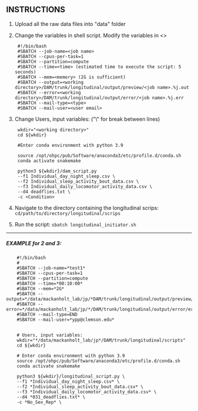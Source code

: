 INSTRUCTIONS
------------

1. Upload all the raw data files into "data" folder

2. Change the variables in shell script. Modify the variables in <>


        #!/bin/bash
        #SBATCH --job-name=<job name>
        #SBATCH --cpus-per-task=1
        #SBATCH --partition=compute
        #SBATCH --time=<time> (estimated time to execute the script: 5 seconds)
        #SBATCH --mem=<memory> (2G is sufficient)
        #SBATCH --output=<working directory>/DAM/trunk/longitudinal/output/preview/<job name>.%j.out
        #SBATCH --error=<working directory>/DAM/trunk/longitudinal/output/error/<job name>.%j.err
        #SBATCH --mail-type=<type>
        #SBATCH --mail-user=<user email>
   

3. Change Users, input variables: ("\\" for break between lines)

        wkdir="<working directory>"
        cd ${wkdir}

        #Enter conda environment with python 3.9

        source /opt/ohpc/pub/Software/anaconda3/etc/profile.d/conda.sh
        conda activate snakemake

        python3 ${wkdir}/dam_script.py
        --f1 Individual_day_night_sleep.csv \
        --f2 Individual_sleep_activity_bout_data.csv \
        --f3 Individual_daily_locomotor_activity_data.csv \
        --d4 deadflies.txt \
        -c <Condition> 
    
4. Navigate to the directory containing the longitudinal scrips: `cd/path/to/directory/longitudinal/scrips`
    
5. Run the script: `sbatch longitudinal_initiator.sh`
    
---

##### EXAMPLE for 2 and 3:
        
        #!/bin/bash
        #
        #SBATCH --job-name=*test1*
        #SBATCH --cpus-per-task=1
        #SBATCH --partition=compute
        #SBATCH --time=*00:10:00*
        #SBATCH --mem=*2G*
        #SBATCH --output=*/data/mackanholt_lab/jp/*DAM/trunk/longitudinal/output/preview/preview.%j.out
        #SBATCH --error=*/data/mackanholt_lab/jp/*/DAM/trunk/longitudinal/output/error/error.%j.err
        #SBATCH --mail-type=END
        #SBATCH --mail-user=*ypp@clemson.edu*


        # Users, input variables:
        wkdir="*/data/mackanholt_lab/jp*/DAM/trunk/longitudinal/scripts"
        cd ${wkdir}

        # Enter conda environment with python 3.9
        source /opt/ohpc/pub/Software/anaconda3/etc/profile.d/conda.sh
        conda activate snakemake

        python3 ${wkdir}/longitudinal_script.py \
        --f1 *Individual_day_night_sleep.csv* \
        --f2 *Individual_sleep_activity_bout_data.csv* \
        --f3 *Individual_daily_locomotor_activity_data.csv* \
        --d4 *031_deadflies.txt* \
        -c *No_Sex_Rep* \
